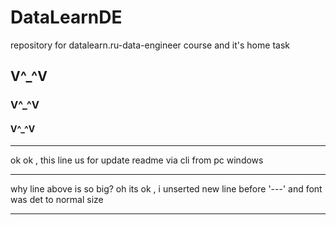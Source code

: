 # DataLearnDE
repository for datalearn.ru-data-engineer course and it's home task


## V^_^V
### V^_^V
#### V^_^V

---
ok ok , this line us for update readme via cli from pc windows

---
why line above is so big? oh its ok , i unserted new line before '---' and font was det to normal size

---
